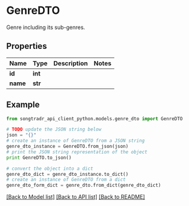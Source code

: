 # GenreDTO

Genre including its sub-genres.

## Properties
Name | Type | Description | Notes
------------ | ------------- | ------------- | -------------
**id** | **int** |  | 
**name** | **str** |  | 

## Example

```python
from songtradr_api_client_python.models.genre_dto import GenreDTO

# TODO update the JSON string below
json = "{}"
# create an instance of GenreDTO from a JSON string
genre_dto_instance = GenreDTO.from_json(json)
# print the JSON string representation of the object
print GenreDTO.to_json()

# convert the object into a dict
genre_dto_dict = genre_dto_instance.to_dict()
# create an instance of GenreDTO from a dict
genre_dto_form_dict = genre_dto.from_dict(genre_dto_dict)
```
[[Back to Model list]](../README.md#documentation-for-models) [[Back to API list]](../README.md#documentation-for-api-endpoints) [[Back to README]](../README.md)


